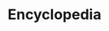 ---
layout: project
title: Encyclopedia
collection: 22-encyclopedia
permalink: /encyclopedia/ # same as collection.link !
single:
img:
---